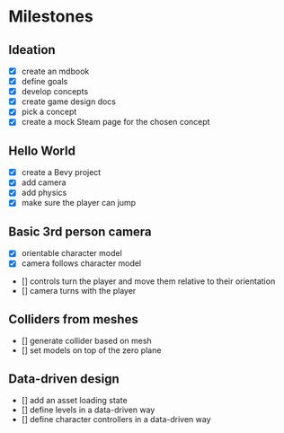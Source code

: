 # Milestones

## Ideation

- [x] create an mdbook
- [x] define goals
- [x] develop concepts
- [x] create game design docs
- [x] pick a concept
- [x] create a mock Steam page for the chosen concept

## Hello World

- [x] create a Bevy project
- [x] add camera
- [x] add physics
- [x] make sure the player can jump

## Basic 3rd person camera

- [x] orientable character model
- [x] camera follows character model
- [] controls turn the player and move them relative to their orientation
- [] camera turns with the player

## Colliders from meshes

- [] generate collider based on mesh
- [] set models on top of the zero plane

## Data-driven design

- [] add an asset loading state
- [] define levels in a data-driven way
- [] define character controllers in a data-driven way
